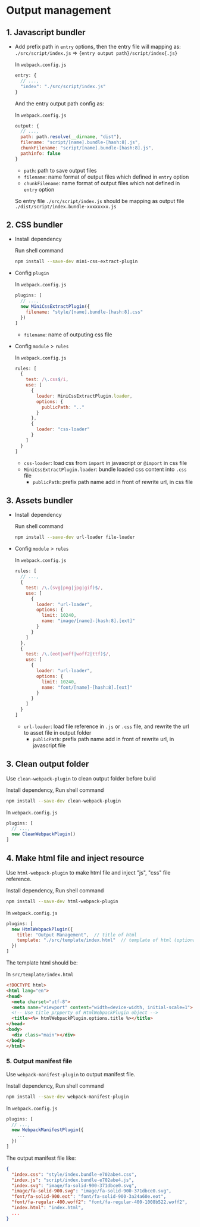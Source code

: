 # Output management

## 1. Javascript bundler

- Add prefix path in `entry` options, then the entry file will mapping as: `./src/script/index.js` => `{entry output path}/script/index{.js}`

  In `webpack.config.js`

  ```javascript
  entry: {
    // ...,
    "index": "./src/script/index.js"
  }
  ```

  And the entry output path config as:

  In `webpack.config.js`

  ```javascript
  output: {
    // ...,
    path: path.resolve(__dirname, "dist"),
    filename: "script/[name].bundle-[hash:8].js",
    chunkFilename: "script/[name].bundle-[hash:8].js",
    pathinfo: false
  }
  ```

  - `path`: path to save output files
  - `filename`: name format of output files which defined in `entry` option
  - `chunkFilename`: name format of output files which not defined in `entry` option

  So entry file `./src/script/index.js` should be mapping as output file `./dist/script/index.bundle-xxxxxxxx.js`

## 2. CSS bundler

- Install dependency

  Run shell command

  ```bash
  npm install --save-dev mini-css-extract-plugin
  ```

- Config `plugin`

  In `webpack.config.js`

  ```javascript
  plugins: [
    // ...,
    new MiniCssExtractPlugin({
      filename: "style/[name].bundle-[hash:8].css"
    })
  ]
  ```

  - `filename`: name of outputing css file

- Config `module` > `rules`

  In `webpack.config.js`

  ```javascript
  rules: [
    {
      test: /\.css$/i,
      use: [
        {
          loader: MiniCssExtractPlugin.loader,
          options: {
            publicPath: ".."
          }
        },
        {
          loader: "css-loader"
        }
      ]
    }
  ]
  ```

  - `css-loader`: load css from `import` in javascript or `@import` in css file
  - `MiniCssExtractPlugin.loader`: bundle loaded css content into `.css` file
    - `publicPath`: prefix path name add in front of rewrite url, in css file

## 3. Assets bundler

- Install dependency

  Run shell command

  ```bash
  npm install --save-dev url-loader file-loader
  ```

- Config `module` > `rules`

  In `webpack.config.js`

  ```javascript
  rules: [
    // ...,
    {
      test: /\.(svg|png|jpg|gif)$/,
      use: [
        {
          loader: "url-loader",
          options: {
            limit: 10240,
            name: "image/[name]-[hash:8].[ext]"
          }
        }
      ]
    },
    {
      test: /\.(eot|woff|woff2|ttf)$/,
      use: [
        {
          loader: "url-loader",
          options: {
            limit: 10240,
            name: "font/[name]-[hash:8].[ext]"
          }
        }
      ]
    }
  ]
  ```

  - `url-loader`: load file reference in `.js` or `.css` file, and rewrite the url to asset file in output folder
    - `publicPath`: prefix path name add in front of rewrite url, in javascript file

## 3. Clean output folder

Use `clean-webpack-plugin` to clean output folder before build

Install dependency, Run shell command

```bash
npm install --save-dev clean-webpack-plugin
```

In `webpack.config.js`

```javascript
plugins: [
  // ...,
  new CleanWebpackPlugin()
]
```

## 4. Make html file and inject resource

Use `html-webpack-plugin` to make html file and inject "js", "css" file reference.

Install dependency, Run shell command

```bash
npm install --save-dev html-webpack-plugin
```

In `webpack.config.js`

```javascript
plugins: [
  new HtmlWebpackPlugin({
    title: "Output Management",  // title of html
    template: "./src/template/index.html"  // template of html (optional)
  })
]
```

The template html should be:

In `src/template/index.html`

```html
<!DOCTYPE html>
<html lang="en">
<head>
  <meta charset="utf-8">
  <meta name="viewport" content="width=device-width, initial-scale=1">
  <!-- Use title prpperty of HtmlWebpackPlugin object -->
  <title><%= htmlWebpackPlugin.options.title %></title>
</head>
<body>
  <div class="main"></div>
</body>
</html>
```

### 5. Output manifest file

Use `webpack-manifest-plugin` to output manifest file.

Install dependency, Run shell command

```bash
npm install --save-dev webpack-manifest-plugin
```

In `webpack.config.js`

```javascript
plugins: [
  // ...,
  new WebpackManifestPlugin({ 
    ...
  })
]
```

The output manifest file like:

```json
{
  "index.css": "style/index.bundle-e702abe4.css",
  "index.js": "script/index.bundle-e702abe4.js",
  "index.svg": "image/fa-solid-900-371dbce0.svg",
  "image/fa-solid-900.svg": "image/fa-solid-900-371dbce0.svg",
  "font/fa-solid-900.eot": "font/fa-solid-900-3a24a60e.eot",
  "font/fa-regular-400.woff2": "font/fa-regular-400-1008b522.woff2",
  "index.html": "index.html",
  ...
}
```
